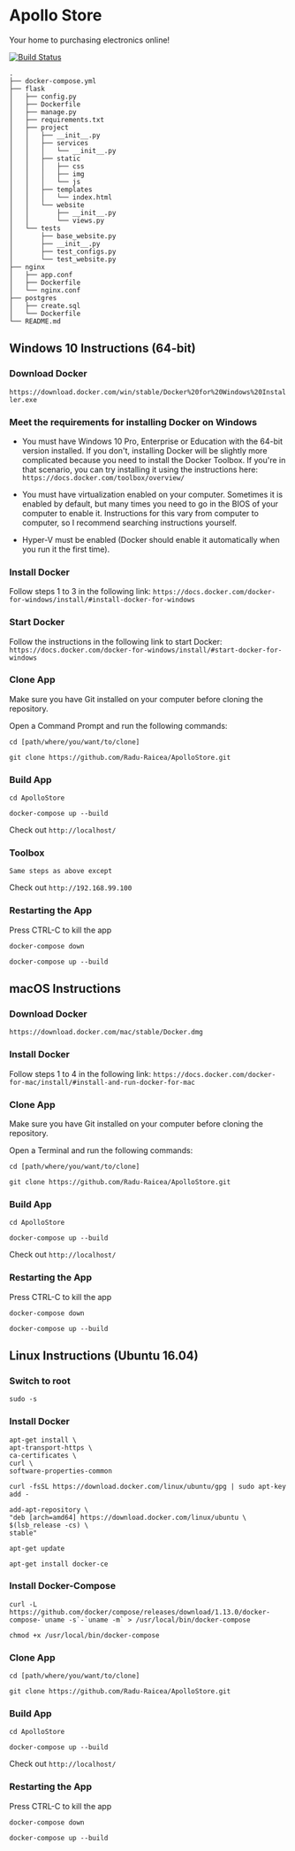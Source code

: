 # Apollo Store
Your home to purchasing electronics online!

[![Build Status](https://travis-ci.com/Radu-Raicea/ApolloStore.svg?token=2ExxDcXbwqGBvJ5igREZ&branch=master)](https://travis-ci.com/Radu-Raicea/ApolloStore)


    .
    ├── docker-compose.yml
    ├── flask
    │   ├── config.py
    │   ├── Dockerfile
    │   ├── manage.py
    │   ├── requirements.txt
    │   ├── project
    │   │   ├── __init__.py
    │   │   ├── services
    │   │   │   └── __init__.py
    │   │   ├── static
    │   │   │   ├── css
    │   │   │   ├── img
    │   │   │   └── js
    │   │   ├── templates
    │   │   │   └── index.html
    │   │   └── website
    │   │       ├── __init__.py
    │   │       └── views.py
    │   └── tests
    │       ├── base_website.py
    │       ├── __init__.py
    │       ├── test_configs.py
    │       └── test_website.py
    ├── nginx
    │   ├── app.conf
    │   ├── Dockerfile
    │   └── nginx.conf
    ├── postgres
    │   ├── create.sql
    │   └── Dockerfile
    └── README.md



## Windows 10 Instructions (64-bit)

### Download Docker

`https://download.docker.com/win/stable/Docker%20for%20Windows%20Installer.exe`

### Meet the requirements for installing Docker on Windows

- You must have Windows 10 Pro, Enterprise or Education with the 64-bit version installed. If you don't, installing Docker will be slightly more complicated because you need to install the Docker Toolbox. If you're in that scenario, you can try installing it using the instructions here: `https://docs.docker.com/toolbox/overview/`

- You must have virtualization enabled on your computer. Sometimes it is enabled by default, but many times you need to go in the BIOS of your computer to enable it. Instructions for this vary from computer to computer, so I recommend searching instructions yourself.

- Hyper-V must be enabled (Docker should enable it automatically when you run it the first time).

### Install Docker

Follow steps 1 to 3 in the following link: `https://docs.docker.com/docker-for-windows/install/#install-docker-for-windows`

### Start Docker

Follow the instructions in the following link to start Docker: `https://docs.docker.com/docker-for-windows/install/#start-docker-for-windows`

### Clone App

Make sure you have Git installed on your computer before cloning the repository.

Open a Command Prompt and run the following commands:

`cd [path/where/you/want/to/clone]`

`git clone https://github.com/Radu-Raicea/ApolloStore.git`

### Build App

`cd ApolloStore`

`docker-compose up --build`

Check out `http://localhost/`

### Toolbox

`Same steps as above except`

Check out `http://192.168.99.100`

### Restarting the App

Press CTRL-C to kill the app

`docker-compose down`

`docker-compose up --build`



## macOS Instructions

### Download Docker

`https://download.docker.com/mac/stable/Docker.dmg`

### Install Docker

Follow steps 1 to 4 in the following link: `https://docs.docker.com/docker-for-mac/install/#install-and-run-docker-for-mac`

### Clone App

Make sure you have Git installed on your computer before cloning the repository.

Open a Terminal and run the following commands:

`cd [path/where/you/want/to/clone]`

`git clone https://github.com/Radu-Raicea/ApolloStore.git`

### Build App

`cd ApolloStore`

`docker-compose up --build`

Check out `http://localhost/`

### Restarting the App

Press CTRL-C to kill the app

`docker-compose down`

`docker-compose up --build`



## Linux Instructions (Ubuntu 16.04)

### Switch to root

`sudo -s`

### Install Docker

```
apt-get install \
apt-transport-https \
ca-certificates \
curl \
software-properties-common
```

`curl -fsSL https://download.docker.com/linux/ubuntu/gpg | sudo apt-key add -`

```
add-apt-repository \
"deb [arch=amd64] https://download.docker.com/linux/ubuntu \
$(lsb_release -cs) \
stable"
```

`apt-get update`

`apt-get install docker-ce`

### Install Docker-Compose

```curl -L https://github.com/docker/compose/releases/download/1.13.0/docker-compose-`uname -s`-`uname -m` > /usr/local/bin/docker-compose```

`chmod +x /usr/local/bin/docker-compose`

### Clone App

`cd [path/where/you/want/to/clone]`

`git clone https://github.com/Radu-Raicea/ApolloStore.git`

### Build App

`cd ApolloStore`

`docker-compose up --build`

Check out `http://localhost/`

### Restarting the App

Press CTRL-C to kill the app

`docker-compose down`

`docker-compose up --build`

